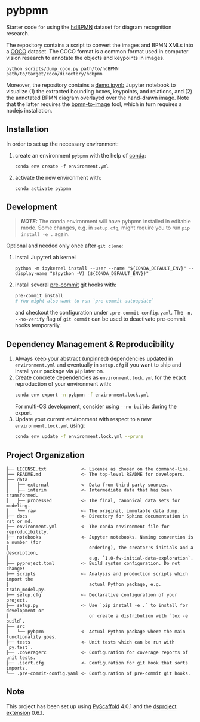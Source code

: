 # pybpmn

Starter code for using the [hdBPMN] dataset for diagram recognition research.

The repository contains a script to convert the images and BPMN XMLs into a [COCO] dataset.
The COCO format is a common format used in computer vision research to annotate the objects and keypoints in images.
```shell
python scripts/dump_coco.py path/to/hdBPMN path/to/target/coco/directory/hdbpmn
```

Moreover, the repository contains a [demo.ipynb](./notebooks/demo.ipynb) Jupyter notebook to visualize
(1) the extracted bounding boxes, keypoints, and relations,
and (2) the annotated BPMN diagram overlayed over the hand-drawn image.
Note that the latter requires the [bpmn-to-image] tool, which in turn requires a nodejs installation.

## Installation

In order to set up the necessary environment:

1. create an environment `pybpmn` with the help of [conda]:
   ```
   conda env create -f environment.yml
   ```
2. activate the new environment with:
   ```
   conda activate pybpmn
   ```

## Development

> **_NOTE:_**  The conda environment will have pybpmn installed in editable mode.
> Some changes, e.g. in `setup.cfg`, might require you to run `pip install -e .` again.


Optional and needed only once after `git clone`:

1. install JupyterLab kernel
   ```
   python -m ipykernel install --user --name "${CONDA_DEFAULT_ENV}" --display-name "$(python -V) (${CONDA_DEFAULT_ENV})"
   ```

2. install several [pre-commit] git hooks with:
   ```bash
   pre-commit install
   # You might also want to run `pre-commit autoupdate`
   ```
   and checkout the configuration under `.pre-commit-config.yaml`.
   The `-n, --no-verify` flag of `git commit` can be used to deactivate pre-commit hooks temporarily.

## Dependency Management & Reproducibility

1. Always keep your abstract (unpinned) dependencies updated in `environment.yml` and eventually
   in `setup.cfg` if you want to ship and install your package via `pip` later on.
2. Create concrete dependencies as `environment.lock.yml` for the exact reproduction of your
   environment with:
   ```bash
   conda env export -n pybpmn -f environment.lock.yml
   ```
   For multi-OS development, consider using `--no-builds` during the export.
3. Update your current environment with respect to a new `environment.lock.yml` using:
   ```bash
   conda env update -f environment.lock.yml --prune
   ```
## Project Organization

```
├── LICENSE.txt             <- License as chosen on the command-line.
├── README.md               <- The top-level README for developers.
├── data
│   ├── external            <- Data from third party sources.
│   ├── interim             <- Intermediate data that has been transformed.
│   ├── processed           <- The final, canonical data sets for modeling.
│   └── raw                 <- The original, immutable data dump.
├── docs                    <- Directory for Sphinx documentation in rst or md.
├── environment.yml         <- The conda environment file for reproducibility.
├── notebooks               <- Jupyter notebooks. Naming convention is a number (for
│                              ordering), the creator's initials and a description,
│                              e.g. `1.0-fw-initial-data-exploration`.
├── pyproject.toml          <- Build system configuration. Do not change!
├── scripts                 <- Analysis and production scripts which import the
│                              actual Python package, e.g. train_model.py.
├── setup.cfg               <- Declarative configuration of your project.
├── setup.py                <- Use `pip install -e .` to install for development or
│                              or create a distribution with `tox -e build`.
├── src
│   └── pybpmn              <- Actual Python package where the main functionality goes.
├── tests                   <- Unit tests which can be run with `py.test`.
├── .coveragerc             <- Configuration for coverage reports of unit tests.
├── .isort.cfg              <- Configuration for git hook that sorts imports.
└── .pre-commit-config.yaml <- Configuration of pre-commit git hooks.
```

<!-- pyscaffold-notes -->

## Note

This project has been set up using [PyScaffold] 4.0.1 and the [dsproject extension] 0.6.1.

[conda]: https://docs.conda.io/
[pre-commit]: https://pre-commit.com/
[Jupyter]: https://jupyter.org/
[nbstripout]: https://github.com/kynan/nbstripout
[Google style]: http://google.github.io/styleguide/pyguide.html#38-comments-and-docstrings
[PyScaffold]: https://pyscaffold.org/
[dsproject extension]: https://github.com/pyscaffold/pyscaffoldext-dsproject
[bpmn-to-image]: https://github.com/bpmn-io/bpmn-to-image
[COCO]: https://cocodataset.org/#format-data
[hdBPMN]: https://github.com/dwslab/hdBPMN